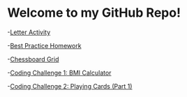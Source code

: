 # Welcome to my GitHub Repo!

-[Letter Activity](/Activity#20Letter#20Homework/ActivityLetter.html)

-[Best Practice Homework](/Best#20Practice#20Homework/index.html)

-[Chessboard Grid](/Chess#20Board#20Project%20(Grid)/index.html)

-[Coding Challenge 1: BMI Calculator](https://jsfiddle.net/sopnw5gk/9/)

-[Coding Challenge 2: Playing Cards (Part 1)](https://jsfiddle.net/ajgk1z96/)

